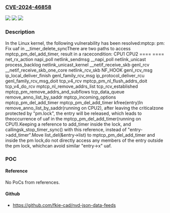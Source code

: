 ### [CVE-2024-46858](https://cve.mitre.org/cgi-bin/cvename.cgi?name=CVE-2024-46858)
![](https://img.shields.io/static/v1?label=Product&message=Linux&color=blue)
![](https://img.shields.io/static/v1?label=Version&message=00cfd77b9063dcdf3628a7087faba60de85a9cc8%3C%203554482f4691571fc4b5490c17ae26896e62171c%20&color=brighgreen)
![](https://img.shields.io/static/v1?label=Vulnerability&message=n%2Fa&color=brighgreen)

### Description

In the Linux kernel, the following vulnerability has been resolved:mptcp: pm: Fix uaf in __timer_delete_syncThere are two paths to access mptcp_pm_del_add_timer, result in a racecondition:     CPU1				CPU2     ====                               ====     net_rx_action     napi_poll                          netlink_sendmsg     __napi_poll                        netlink_unicast     process_backlog                    netlink_unicast_kernel     __netif_receive_skb                genl_rcv     __netif_receive_skb_one_core       netlink_rcv_skb     NF_HOOK                            genl_rcv_msg     ip_local_deliver_finish            genl_family_rcv_msg     ip_protocol_deliver_rcu            genl_family_rcv_msg_doit     tcp_v4_rcv                         mptcp_pm_nl_flush_addrs_doit     tcp_v4_do_rcv                      mptcp_nl_remove_addrs_list     tcp_rcv_established                mptcp_pm_remove_addrs_and_subflows     tcp_data_queue                     remove_anno_list_by_saddr     mptcp_incoming_options             mptcp_pm_del_add_timer     mptcp_pm_del_add_timer             kfree(entry)In remove_anno_list_by_saddr(running on CPU2), after leaving the criticalzone protected by "pm.lock", the entry will be released, which leads to theoccurrence of uaf in the mptcp_pm_del_add_timer(running on CPU1).Keeping a reference to add_timer inside the lock, and callingsk_stop_timer_sync() with this reference, instead of "entry->add_timer".Move list_del(&entry->list) to mptcp_pm_del_add_timer and inside the pm lock,do not directly access any members of the entry outside the pm lock, whichcan avoid similar "entry->x" uaf.

### POC

#### Reference
No PoCs from references.

#### Github
- https://github.com/fkie-cad/nvd-json-data-feeds

